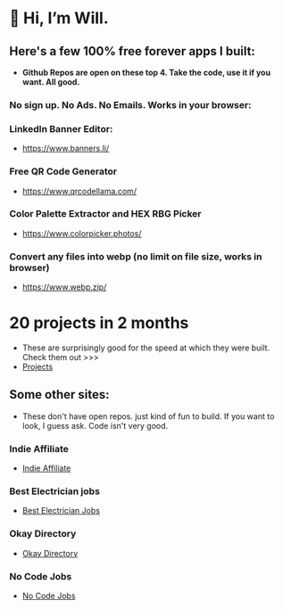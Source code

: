# 👋 Hi, I’m Will.

## Here's a few 100% free forever apps I built:
- **Github Repos are open on these top 4. Take the code, use it if you want. All good.**
  
### No sign up. No Ads. No Emails. Works in your browser:

### LinkedIn Banner Editor:
- https://www.banners.li/

### Free QR Code Generator
- https://www.qrcodellama.com/
  
### Color Palette Extractor and HEX RBG Picker
- https://www.colorpicker.photos/
  
### Convert any files into webp (no limit on file size, works in browser)
- https://www.webp.zip/


# 20 projects in 2 months
- These are surprisingly good for the speed at which they were built. Check them out >>>
- <a href="https://starterbuild.com/projects/" target="_blank">Projects</a>

## Some other sites:
- These don't have open repos. just kind of fun to build. If you want to look, I guess ask. Code isn't very good. 
  
### Indie Affiliate
- <a href="https://indieaffiliate.io/" target="_blank">Indie Affiliate</a>

### Best Electrician jobs
- <a href="https://bestelectricianjobs.com/" target="_blank">Best Electrician Jobs</a>

### Okay Directory
- <a href="https://okay.directory/" target="_blank">Okay Directory</a>

### No Code Jobs
- <a href="https://nocodejobs.org" target="_blank">No Code Jobs</a>


<!---
wcgordon1/wcgordon1 is a ✨ special ✨ repository because its `README.md` (this file) appears on your GitHub profile.
You can click the Preview link to take a look at your changes.
--->
